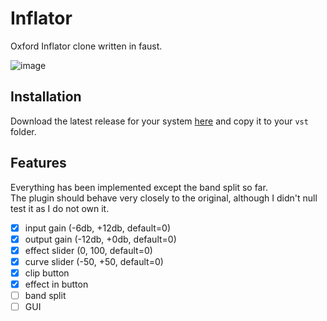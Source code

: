 # Inflator

Oxford Inflator clone written in faust.

![image](https://github.com/gaheldev/inflator/assets/78329601/c0cb84a7-d263-4397-b8c3-a495ac7a8658)

## Installation

Download the latest release for your system [here](https://github.com/gaheldev/inflator/releases/latest/) and copy it to your `vst` folder.

## Features

Everything has been implemented except the band split so far. \
The plugin should behave very closely to the original, although I didn't null test it as I do not own it.

- [x] input gain     (-6db, +12db, default=0)
- [x] output gain    (-12db, +0db, default=0)
- [x] effect slider  (0, 100, default=0)
- [x] curve slider   (-50, +50, default=0) 
- [x] clip button
- [x] effect in button
- [ ] band split
- [ ] GUI
